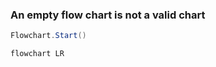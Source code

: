 ﻿### An empty flow chart is not a valid chart

```csharp
Flowchart.Start()
```

```mermaid
flowchart LR
```